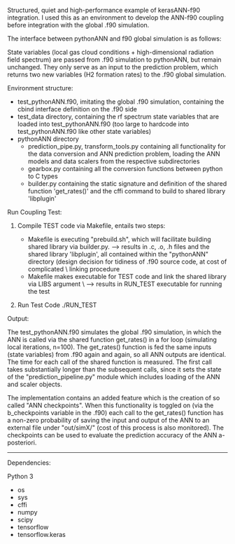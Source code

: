 Structured, quiet and high-performance example of kerasANN-f90 integration.
I used this as an environment to develop the ANN-f90 coupling before integration with the global .f90 simulation.


The interface between pythonANN and f90 global simulation is as follows:

State variables (local gas cloud conditions + high-dimensional radiation field spectrum) are passed from .f90 simulation to pythonANN, but remain unchanged. They only serve as an input to the prediction problem, which returns two new variables (H2 formation rates) to the .f90 global simulation.

Environment structure:

- test_pythonANN.f90, imitating the global .f90 simulation, containing the cbind interface definition on the .f90 side
- test_data directory, containing the rf spectrum state variables that are loaded into test_pythonANN.f90 (too large to hardcode into test_pythonANN.f90 like other state variables)
- pythonANN directory
    - prediction_pipe.py, transform_tools.py containing all functionality for the data conversion and ANN prediction problem, loading the ANN models and data scalers from the respective subdirectories 
    - gearbox.py containing all the conversion functions between python to C types
    - builder.py containing the static signature and definition of the shared function 'get_rates()' and the cffi command to build to shared library 'libplugin'
		


Run Coupling Test:

1. Compile TEST code via Makefile, entails two steps:
    - Makefile is executing "prebuild.sh", which will facilitate building shared library via builder.py.
        --> results in  .c, .o, .h files and the shared library 'libplugin', all contained within the "pythonANN" directory (design decision for tidiness of .f90 source code, at cost of complicated \\ linking procedure
    - Makefile makes executable for TEST code and link the shared library via LIBS argument \\
        --> results in RUN_TEST executable for running the test
    
2. Run Test Code ./RUN_TEST


Output:

The test_pythonANN.f90 simulates the global .f90 simulation, in which the ANN is called via the shared function get_rates() in a for loop (simulating local iterations, n=100).
The get_rates() function is fed the same inputs (state variables) from .f90 again and again, so all ANN outputs are identical. The time for each call of the shared function is measured.
The first call takes substantially longer than the subsequent calls, since it sets the state of the "prediction_pipeline.py" module which includes loading of the ANN and scaler objects.

The implementation contains an added feature which is the creation of so called "ANN checkpoints". When this functionality is toggled on (via the b_checkpoints variable in the .f90) each call to the get_rates() function has a non-zero probability of saving the input and output of the ANN to an external file under "out/simX/" (cost of this process is also monitored). The checkpoints can be used to evaluate the prediction accuracy of the ANN a-posteriori.



 - - - - - - - - - - - - 

Dependencies: 

Python 3
- os
- sys
- cffi
- numpy
- scipy
- tensorflow
- tensorflow.keras
